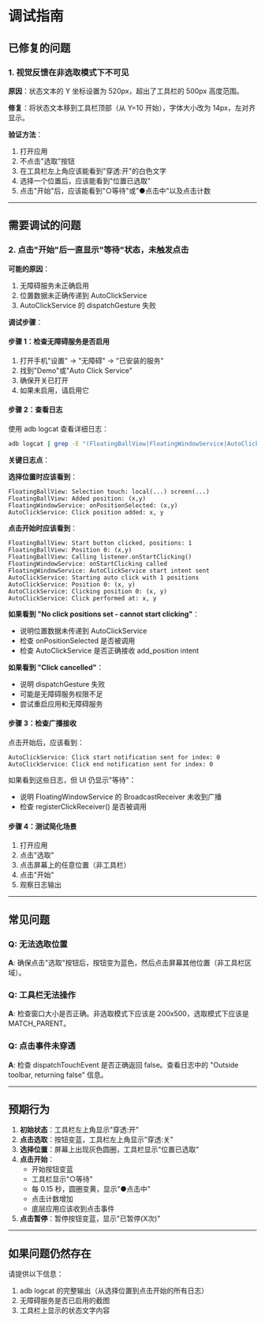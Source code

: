 # 调试指南

## 已修复的问题

### 1. 视觉反馈在非选取模式下不可见
**原因**：状态文本的 Y 坐标设置为 520px，超出了工具栏的 500px 高度范围。

**修复**：将状态文本移到工具栏顶部（从 Y=10 开始），字体大小改为 14px，左对齐显示。

**验证方法**：
1. 打开应用
2. 不点击"选取"按钮
3. 在工具栏左上角应该能看到"穿透:开"的白色文字
4. 选择一个位置后，应该能看到"位置已选取"
5. 点击"开始"后，应该能看到"○等待"或"●点击中"以及点击计数

---

## 需要调试的问题

### 2. 点击"开始"后一直显示"等待"状态，未触发点击

**可能的原因**：
1. 无障碍服务未正确启用
2. 位置数据未正确传递到 AutoClickService
3. AutoClickService 的 dispatchGesture 失败

**调试步骤**：

#### 步骤 1：检查无障碍服务是否启用
1. 打开手机"设置" → "无障碍" → "已安装的服务"
2. 找到"Demo"或"Auto Click Service"
3. 确保开关已打开
4. 如果未启用，请启用它

#### 步骤 2：查看日志
使用 adb logcat 查看详细日志：

```bash
adb logcat | grep -E "(FloatingBallView|FloatingWindowService|AutoClickService)"
```

**关键日志点**：

**选择位置时应该看到**：
```
FloatingBallView: Selection touch: local(...) screen(...)
FloatingBallView: Added position: (x,y)
FloatingWindowService: onPositionSelected: (x,y)
AutoClickService: Click position added: x, y
```

**点击开始时应该看到**：
```
FloatingBallView: Start button clicked, positions: 1
FloatingBallView: Position 0: (x,y)
FloatingBallView: Calling listener.onStartClicking()
FloatingWindowService: onStartClicking called
FloatingWindowService: AutoClickService start intent sent
AutoClickService: Starting auto click with 1 positions
AutoClickService: Position 0: (x, y)
AutoClickService: Clicking position 0: (x, y)
AutoClickService: Click performed at: x, y
```

**如果看到 "No click positions set - cannot start clicking"**：
- 说明位置数据未传递到 AutoClickService
- 检查 onPositionSelected 是否被调用
- 检查 AutoClickService 是否正确接收 add_position intent

**如果看到 "Click cancelled"**：
- 说明 dispatchGesture 失败
- 可能是无障碍服务权限不足
- 尝试重启应用和无障碍服务

#### 步骤 3：检查广播接收
点击开始后，应该看到：
```
AutoClickService: Click start notification sent for index: 0
AutoClickService: Click end notification sent for index: 0
```

如果看到这些日志，但 UI 仍显示"等待"：
- 说明 FloatingWindowService 的 BroadcastReceiver 未收到广播
- 检查 registerClickReceiver() 是否被调用

#### 步骤 4：测试简化场景
1. 打开应用
2. 点击"选取"
3. 点击屏幕上的任意位置（非工具栏）
4. 点击"开始"
5. 观察日志输出

---

## 常见问题

### Q: 无法选取位置
**A**: 确保点击"选取"按钮后，按钮变为蓝色，然后点击屏幕其他位置（非工具栏区域）。

### Q: 工具栏无法操作
**A**: 检查窗口大小是否正确。非选取模式下应该是 200x500，选取模式下应该是 MATCH_PARENT。

### Q: 点击事件未穿透
**A**: 检查 dispatchTouchEvent 是否正确返回 false。查看日志中的 "Outside toolbar, returning false" 信息。

---

## 预期行为

1. **初始状态**：工具栏左上角显示"穿透:开"
2. **点击选取**：按钮变蓝，工具栏左上角显示"穿透:关"
3. **选择位置**：屏幕上出现灰色圆圈，工具栏显示"位置已选取"
4. **点击开始**：
   - 开始按钮变蓝
   - 工具栏显示"○等待"
   - 每 0.15 秒，圆圈变黄，显示"●点击中"
   - 点击计数增加
   - 底层应用应该收到点击事件
5. **点击暂停**：暂停按钮变蓝，显示"已暂停(X次)"

---

## 如果问题仍然存在

请提供以下信息：
1. adb logcat 的完整输出（从选择位置到点击开始的所有日志）
2. 无障碍服务是否已启用的截图
3. 工具栏上显示的状态文字内容

